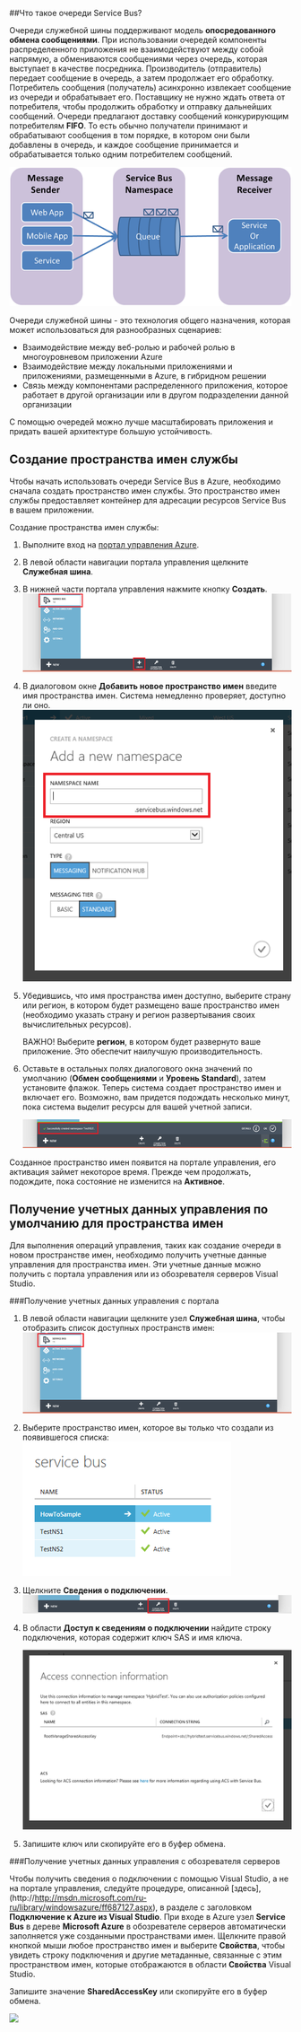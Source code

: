 ﻿<a id="what-are-service-bus-queues"></a>
##Что такое очереди Service Bus?

Очереди служебной шины поддерживают модель **опосредованного обмена сообщениями**. При использовании очередей компоненты распределенного приложения не взаимодействуют между собой напрямую, а обмениваются сообщениями через очередь, которая выступает в качестве посредника. Производитель (отправитель) передает сообщение в очередь, а затем продолжает его обработку.
Потребитель сообщения (получатель) асинхронно извлекает сообщение из очереди и обрабатывает его. Поставщику не нужно ждать ответа от потребителя, чтобы продолжить обработку и отправку дальнейших сообщений. Очереди предлагают доставку сообщений конкурирующим потребителям **FIFO**. То есть обычно получатели принимают и обрабатывают сообщения в том порядке, в котором они были добавлены в очередь, и каждое сообщение принимается и обрабатывается только одним потребителем сообщений.

![QueueConcepts](./media/howto-service-bus-queues/sb-queues-08.png)

Очереди служебной шины - это технология общего назначения, которая может использоваться для разнообразных сценариев:

-   Взаимодействие между веб-ролью и рабочей ролью в многоуровневом приложении Azure
-   Взаимодействие между локальными приложениями и приложениями, размещенными в Azure, в гибридном решении
-   Связь между компонентами распределенного приложения, которое работает в другой организации или в другом подразделении данной организации

С помощью очередей можно лучше масштабировать приложения и придать вашей архитектуре большую устойчивость.

<a id="create-a-service-namespace"></a>
<h2>Создание пространства имен службы</h2>

Чтобы начать использовать очереди Service Bus в Azure, необходимо сначала создать пространство имен службы. Это пространство имен службы предоставляет контейнер для адресации ресурсов Service Bus в вашем приложении.

Создание пространства имен службы:

1.  Выполните вход на [портал управления Azure][].

2.  В левой области навигации портала управления щелкните
    **Служебная шина**.

3.  В нижней части портала управления нажмите кнопку **Создать**.   
	![](./media/howto-service-bus-queues/sb-queues-03.png)

4.  В диалоговом окне **Добавить новое пространство имен** введите имя пространства имен.
    Система немедленно проверяет, доступно ли оно.   
	![](./media/howto-service-bus-queues/sb-queues-04.png)

5.  Убедившись, что имя пространства имен доступно, выберите страну или регион, в котором будет размещено ваше пространство имен (необходимо указать страну и регион развертывания своих вычислительных ресурсов).

	ВАЖНО! Выберите **регион**, в котором будет развернуто ваше приложение. Это обеспечит наилучшую производительность.

6. 	Оставьте в остальных полях диалогового окна значений по умолчанию (**Обмен сообщениями** и **Уровень Standard**), затем установите флажок. Теперь система создает пространство имен и включает его. Возможно, вам придется подождать несколько минут, пока система выделит ресурсы для вашей учетной записи.

	![](./media/howto-service-bus-queues/getting-started-multi-tier-27.png)

Созданное пространство имен появится на портале управления, его активация займет некоторое время. Прежде чем продолжать, подождите, пока состояние не изменится на **Активное**.

<a id="obtain-default-credentials"></a>
<h2>Получение учетных данных управления по умолчанию для пространства имен</h2>

Для выполнения операций управления, таких как создание очереди в новом пространстве имен, необходимо получить учетные данные управления для пространства имен. Эти учетные данные можно получить с портала управления или из обозревателя серверов Visual Studio.

###Получение учетных данных управления с портала

1.  В левой области навигации щелкните узел **Служебная шина**, чтобы отобразить список доступных пространств имен:   
	![](./media/howto-service-bus-queues/sb-queues-13.png)

2.  Выберите пространство имен, которое вы только что создали из появившегося списка:   
	![](./media/howto-service-bus-queues/sb-queues-09.png)

3.  Щелкните **Сведения о подключении**.   
	![](./media/howto-service-bus-queues/sb-queues-06.png)

4.  В области **Доступ к сведениям о подключении** найдите строку подключения, которая содержит ключ SAS и имя ключа.   

	![](./media/howto-service-bus-queues/multi-web-45.png)
    

4.  Запишите ключ или скопируйте его в буфер обмена.

###Получение учетных данных управления с обозревателя серверов

Чтобы получить сведения о подключении с помощью Visual Studio, а не на портале управления, следуйте процедуре, описанной [здесь],(http://http://msdn.microsoft.com/ru-ru/library/windowsazure/ff687127.aspx), в разделе с заголовком **Подключение к Azure из Visual Studio**. При входе в Azure узел **Service Bus** в дереве **Microsoft Azure** в обозревателе серверов автоматически заполняется уже созданными пространствами имен. Щелкните правой кнопкой мыши любое пространство имен и выберите **Свойства**, чтобы увидеть строку подключения и другие метаданные, связанные с этим пространством имен, которые отображаются в области **Свойства** Visual Studio. 

Запишите значение **SharedAccessKey** или скопируйте его в буфер обмена.

![][34]

  [Портал управления Azure]: http://manage.windowsazure.com
  [Портал управления Azure]: http://manage.windowsazure.com

  [34]: ./media/howto-service-bus-queues/VSProperties.png
<!--HONumber=42-->
